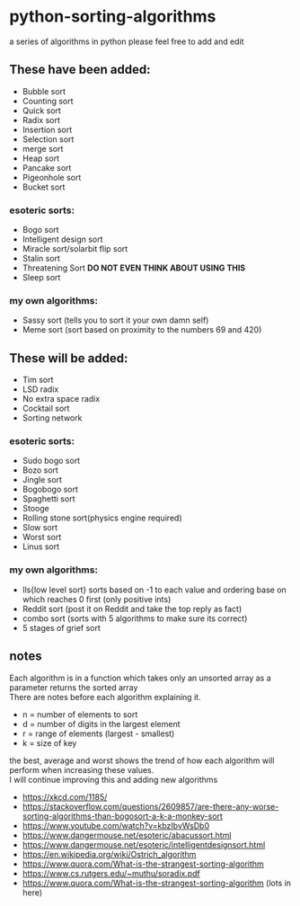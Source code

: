 # python-sorting-algorithms

a series of algorithms in python
please feel free to add and edit

## These have been added:

- Bubble sort
- Counting sort
- Quick sort
- Radix sort
- Insertion sort
- Selection sort
- merge sort
- Heap sort
- Pancake sort
- Pigeonhole sort
- Bucket sort

### esoteric sorts:

- Bogo sort
- Intelligent design sort
- Miracle sort/solarbit flip sort
- Stalin sort
- Threatening Sort **DO NOT EVEN THINK ABOUT USING THIS**
- Sleep sort

### my own algorithms:

- Sassy sort (tells you to sort it your own damn self)
- Meme sort (sort based on proximity to the numbers 69 and 420)

## These will be added:

- Tim sort
- LSD radix
- No extra space radix
- Cocktail sort
- Sorting network

### esoteric sorts:

- Sudo bogo sort
- Bozo sort
- Jingle sort
- Bogobogo sort
- Spaghetti sort
- Stooge
- Rolling stone sort(physics engine required)
- Slow sort
- Worst sort
- Linus sort

### my own algorithms:

- lls{low level sort} sorts based on -1 to each value and ordering base on which reaches 0 first (only positive ints)
- Reddit sort (post it on Reddit and take the top reply as fact)
- combo sort (sorts with 5 algorithms to make sure its correct)
- 5 stages of grief sort

## notes

Each algorithm is in a function which takes only an unsorted array as a parameter returns the sorted array\
There are notes before each algorithm explaining it.

- n = number of elements to sort
- d = number of digits in the largest element
- r = range of elements (largest - smallest)
- k = size of key

the best, average and worst shows the trend of how each algorithm will perform when increasing these values.\
I will continue improving this and adding new algorithms

- https://xkcd.com/1185/
- https://stackoverflow.com/questions/2609857/are-there-any-worse-sorting-algorithms-than-bogosort-a-k-a-monkey-sort
- https://www.youtube.com/watch?v=kbzIbvWsDb0
- https://www.dangermouse.net/esoteric/abacussort.html
- https://www.dangermouse.net/esoteric/intelligentdesignsort.html
- https://en.wikipedia.org/wiki/Ostrich_algorithm
- https://www.quora.com/What-is-the-strangest-sorting-algorithm
- https://www.cs.rutgers.edu/~muthu/soradix.pdf
- https://www.quora.com/What-is-the-strangest-sorting-algorithm (lots in here)

